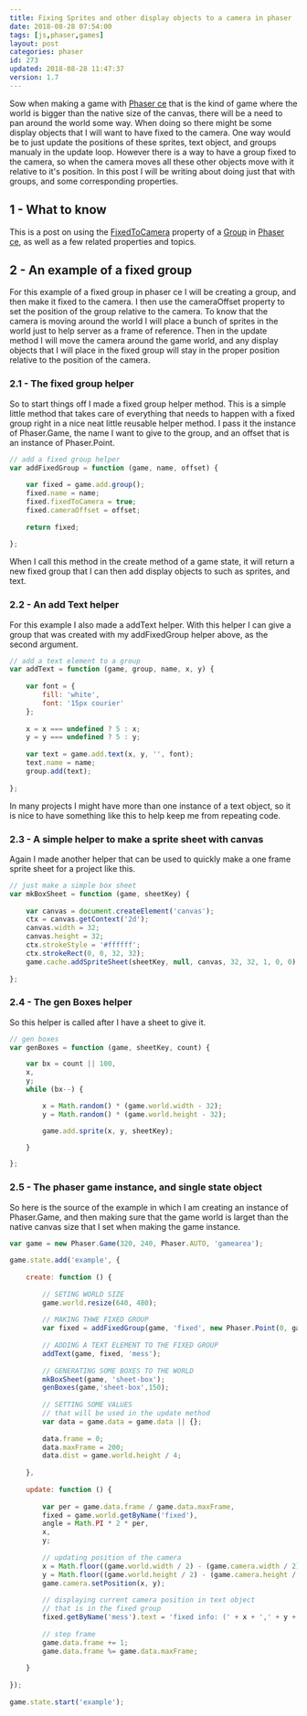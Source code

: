```yaml
---
title: Fixing Sprites and other display objects to a camera in phaser
date: 2018-08-28 07:54:00
tags: [js,phaser,games]
layout: post
categories: phaser
id: 273
updated: 2018-08-28 11:47:37
version: 1.7
---
```


Sow when making a game with [Phaser ce](https://photonstorm.github.io/phaser-ce/) that is the kind of game where the world is bigger than the native size of the canvas, there will be a need to pan around the world some way. When doing so there might be some display objects that I will want to have fixed to the camera. One way would be to just update the positions of these sprites, text object, and groups manualy in the update loop. However there is a way to have a group fixed to the camera, so when the camera moves all these other objects move with it relative to it's position. In this post I will be writing about doing just that with groups, and some corresponding properties.

<!-- more -->

## 1 - What to know

This is a post on using the [FixedToCamera](https://photonstorm.github.io/phaser-ce/Phaser.Group.html#fixedToCamera) property of a [Group](https://photonstorm.github.io/phaser-ce/Phaser.Group.html) in [Phaser ce](https://photonstorm.github.io/phaser-ce/), as well as a few related properties and topics. 

## 2 - An example of a fixed group

For this example of a fixed group in phaser ce I will be creating a group, and then make it fixed to the camera. I then use the cameraOffset property to set the position of the group relative to the camera. To know that the camera is moving around the world I will place a bunch of sprites in the world just to help server as a frame of reference. Then in the update method I will move the camera around the game world, and any display objects that I will place in the fixed group will stay in the proper position relative to the position of the camera.

### 2.1 - The fixed group helper

So to start things off I made a fixed group helper method. This is a simple little method that takes care of everything that needs to happen with a fixed group right in a nice neat little reusable helper method. I pass it the instance of Phaser.Game, the name I want to give to the group, and an offset that is an instance of Phaser.Point.

```js
// add a fixed group helper
var addFixedGroup = function (game, name, offset) {
 
    var fixed = game.add.group();
    fixed.name = name;
    fixed.fixedToCamera = true;
    fixed.cameraOffset = offset;
 
    return fixed;
 
};
```

When I call this method in the create method of a game state, it will return a new fixed group that I can then add display objects to such as sprites, and text.

### 2.2 - An add Text helper

For this example I also made a addText helper. With this helper I can give a group that was created with my addFixedGroup helper above, as the second argument.

```js
// add a text element to a group
var addText = function (game, group, name, x, y) {
 
    var font = {
        fill: 'white',
        font: '15px courier'
    };
 
    x = x === undefined ? 5 : x;
    y = y === undefined ? 5 : y;
 
    var text = game.add.text(x, y, '', font);
    text.name = name;
    group.add(text);
 
};
```

In many projects I might have more than one instance of a text object, so it is nice to have something like this to help keep me from repeating code.

### 2.3 - A simple helper to make a sprite sheet with canvas

Again I made another helper that can be used to quickly make a one frame sprite sheet for a project like this.

```js
// just make a simple box sheet
var mkBoxSheet = function (game, sheetKey) {
 
    var canvas = document.createElement('canvas');
    ctx = canvas.getContext('2d');
    canvas.width = 32;
    canvas.height = 32;
    ctx.strokeStyle = '#ffffff';
    ctx.strokeRect(0, 0, 32, 32);
    game.cache.addSpriteSheet(sheetKey, null, canvas, 32, 32, 1, 0, 0);
 
};
```

### 2.4 - The gen Boxes helper

So this helper is called after I have a sheet to give it.

```js
// gen boxes
var genBoxes = function (game, sheetKey, count) {

    var bx = count || 100,
    x,
    y;
    while (bx--) {

        x = Math.random() * (game.world.width - 32);
        y = Math.random() * (game.world.height - 32);

        game.add.sprite(x, y, sheetKey);

    }

};
```

### 2.5 - The phaser game instance, and single state object

So here is the source of the example in which I am creating an instance of Phaser.Game, and then making sure that the game world is larget than the native canvas size that I set when making the game instance.

```js
var game = new Phaser.Game(320, 240, Phaser.AUTO, 'gamearea');
 
game.state.add('example', {
 
    create: function () {
 
        // SETING WORLD SIZE
        game.world.resize(640, 480);
 
        // MAKING THWE FIXED GROUP
        var fixed = addFixedGroup(game, 'fixed', new Phaser.Point(0, game.camera.height - 20));
 
        // ADDING A TEXT ELEMENT TO THE FIXED GROUP
        addText(game, fixed, 'mess');
 
        // GENERATING SOME BOXES TO THE WORLD
        mkBoxSheet(game, 'sheet-box');
        genBoxes(game,'sheet-box',150);
 
        // SETTING SOME VALUES
        // that will be used in the update method
        var data = game.data = game.data || {};
 
        data.frame = 0;
        data.maxFrame = 200;
        data.dist = game.world.height / 4;
 
    },
 
    update: function () {
 
        var per = game.data.frame / game.data.maxFrame,
        fixed = game.world.getByName('fixed'),
        angle = Math.PI * 2 * per,
        x,
        y;
 
        // updating position of the camera
        x = Math.floor((game.world.width / 2) - (game.camera.width / 2) + Math.cos(angle) * game.data.dist);
        y = Math.floor((game.world.height / 2) - (game.camera.height / 2) + Math.sin(angle) * game.data.dist);
        game.camera.setPosition(x, y);
 
        // displaying current camera position in text object
        // that is in the fixed group
        fixed.getByName('mess').text = 'fixed info: (' + x + ',' + y + ') ';
 
        // step frame
        game.data.frame += 1;
        game.data.frame %= game.data.maxFrame;
 
    }
 
});
 
game.state.start('example');
```

